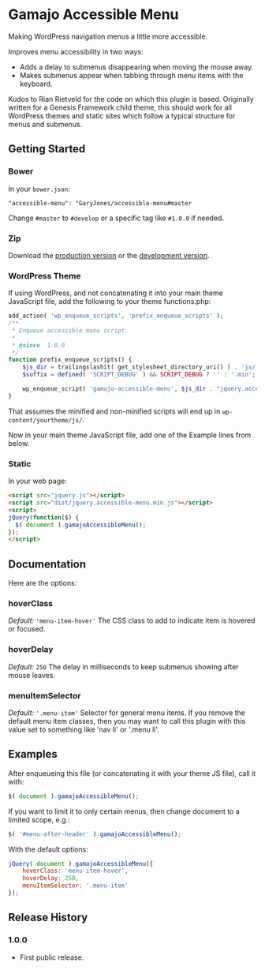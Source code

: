 # Gamajo Accessible Menu

Making WordPress navigation menus a little more accessible.

Improves menu accessibility in two ways:
 * Adds a delay to submenus disappearing when moving the mouse away.
 * Makes submenus appear when tabbing through menu items with the keyboard.

Kudos to Rian Rietveld for the code on which this plugin is based. Originally written for a Genesis Framework child theme, this should work for all WordPress themes and static sites which follow a typical structure for menus and submenus.

## Getting Started

### Bower

In your `bower.json`:

`"accessible-menu": "GaryJones/accessible-menu#master`

Change `#master` to `#develop` or a specific tag like `#1.0.0` if needed.

### Zip
Download the [production version][min] or the [development version][max].

[min]: https://raw.githubusercontent.com/GaryJones/accessible-menu/master/dist/jquery.accessible-menu.min.js
[max]: https://raw.githubusercontent.com/GaryJones/accessible-menu/master/dist/jquery.accessible-menu.js

### WordPress Theme
If using WordPress, and not concatenating it into your main theme JavaScript file, add the following to your theme functions.php:

~~~php
add_action( 'wp_enqueue_scripts', 'prefix_enqueue_scripts' );
/**
 * Enqueue accessible menu script.
 *
 * @since  1.0.0
 */
function prefix_enqueue_scripts() {
    $js_dir = trailingslashit( get_stylesheet_directory_uri() ) . 'js/';
    $suffix = defined( 'SCRIPT_DEBUG' ) && SCRIPT_DEBUG ? '' : '.min';

    wp_enqueue_script( 'gamajo-accessible-menu', $js_dir . "jquery.accessible-menu{$suffix}.js", array( 'jquery' ), '1.0.0', true );
}
~~~

That assumes the minified and non-minified scripts will end up in `wp-content/yourtheme/js/`.

Now in your main theme JavaScript file, add one of the Example lines from below.

### Static

In your web page:

```html
<script src="jquery.js"></script>
<script src="dist/jquery.accessible-menu.min.js"></script>
<script>
jQuery(function($) {
  $( document ).gamajoAccessibleMenu();
});
</script>
```

## Documentation

Here are the options:

### hoverClass
_Default:_ `'menu-item-hover'`
The CSS class to add to indicate item is hovered or focused.

### hoverDelay
_Default:_ `250`
The delay in milliseconds to keep submenus showing after mouse leaves.

### menuItemSelector
_Default:_ `'.menu-item'`
Selector for general menu items. If you remove the default menu item classes, then you may want to call this plugin with this value set to something like 'nav li' or '.menu li'.

## Examples
After enqueueing this file (or concatenating it with your theme JS file), call it with:

~~~js
$( document ).gamajoAccessibleMenu();
~~~

If you want to limit it to only certain menus, then change document to a limited scope, e.g.:

~~~js
$( '#menu-after-header' ).gamajoAccessibleMenu();
~~~

With the default options:

~~~js
jQuery( document ).gamajoAccessibleMenu({
    hoverClass: 'menu-item-hover',
    hoverDelay: 250,
    menuItemSelector: '.menu-item'
});
~~~

## Release History

### 1.0.0
* First public release.
